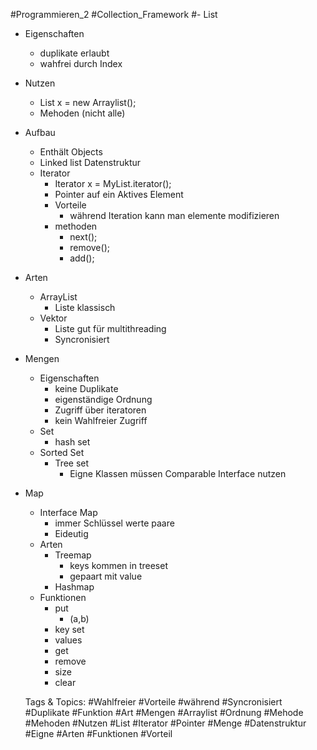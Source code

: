  #Programmieren_2 #Collection_Framework #- List
  - Eigenschaften
    - duplikate erlaubt
    - wahfrei durch Index
  - Nutzen
    - List x = new  Arraylist();
    - Mehoden
(nicht alle)
  - Aufbau
    - Enthält Objects
    - Linked list Datenstruktur
    - Iterator
      - Iterator x = MyList.iterator();
      - Pointer auf ein Aktives Element
      - Vorteile
        - während Iteration kann man elemente modifizieren
      - methoden
        - next();
        - remove();
        - add();
  - Arten
    - ArrayList
      - Liste klassisch
    - Vektor
      - Liste gut für multithreading
      - Syncronisiert
- Mengen
  - Eigenschaften
    - keine Duplikate
    - eigenständige Ordnung
    - Zugriff über iteratoren 
    - kein Wahlfreier Zugriff
  - Set
    - hash set
  - Sorted Set
    - Tree set
      - Eigne Klassen müssen Comparable Interface nutzen
- Map
  - Interface Map
    - immer Schlüssel werte paare
    - Eideutig
  - Arten
    - Treemap
      - keys kommen in treeset
      - gepaart mit value
    - Hashmap
  - Funktionen
    - put
      - (a,b)
    - key set
    - values
    - get
    - remove
    - size
    - clear

   Tags & Topics:
   #Wahlfreier
   #Vorteile
   #während
   #Syncronisiert
   #Duplikate
   #Funktion
   #Art
   #Mengen
   #Arraylist
   #Ordnung
   #Mehode
   #Mehoden
   #Nutzen
   #List
   #Iterator
   #Pointer
   #Menge
   #Datenstruktur
   #Eigne
   #Arten
   #Funktionen
   #Vorteil